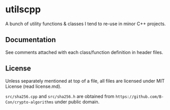 # utilscpp
A bunch of utility functions & classes I tend to re-use in minor C++ projects.

## Documentation
See comments attached with each class/function definition in header files.

## License
Unless separately mentioned at top of a file, all files are licensed under MIT License (read license.md).  

`src/sha256.cpp` and `src/sha256.h` are obtained from `https://github.com/B-Con/crypto-algorithms` under public domain.
